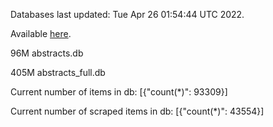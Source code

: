 Databases last updated: Tue Apr 26 01:54:44 UTC 2022. 

Available [here](https://github.com/cbeauhilton/ash-db/releases).


96M	abstracts.db

405M	abstracts_full.db

Current number of items in db:
[{"count(*)": 93309}]

Current number of scraped items in db:
[{"count(*)": 43554}]
